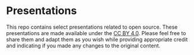 # Presentations
This repo contains select presentations related to open source. These presentations are made available under the [CC BY 4.0](https://creativecommons.org/licenses/by/4.0/). Please feel free to share them and adapt them as you wish while providing appropriate credit and indicating if you made any changes to the original content.
